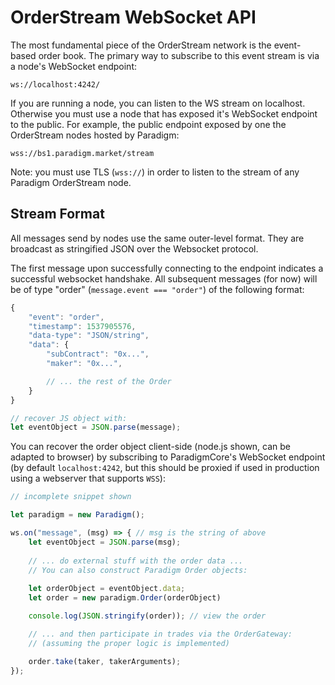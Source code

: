 # OrderStream WebSocket API
The most fundamental piece of the OrderStream network is the event-based order book. The primary way to subscribe to this event stream is via a node's WebSocket endpoint:
```
ws://localhost:4242/
```
If you are running a node, you can listen to the WS stream on localhost. Otherwise you must use a node that has exposed it's WebSocket endpoint to the public. For example, the public endpoint exposed by one the OrderStream nodes hosted by Paradigm:
```
wss://bs1.paradigm.market/stream
```
Note: you must use TLS (`wss://`) in order to listen to the stream of any Paradigm OrderStream node.

## Stream Format
All messages send by nodes use the same outer-level format. They are broadcast as stringified JSON over the Websocket protocol.

The first message upon successfully connecting to the endpoint indicates a successful websocket handshake. All subsequent messages (for now) will be of type "order" (`message.event === "order"`) of the following format:

```js
{
    "event": "order",
    "timestamp": 1537905576,
    "data-type": "JSON/string",
    "data": {
        "subContract": "0x...",
        "maker": "0x...",

        // ... the rest of the Order
    }    
}

// recover JS object with:
let eventObject = JSON.parse(message);
```
You can recover the order object client-side (node.js shown, can be adapted to browser) by subscribing to ParadigmCore's WebSocket endpoint (by default `localhost:4242`, but this should be proxied if used in production using a webserver that supports `WSS`):

```js
// incomplete snippet shown

let paradigm = new Paradigm();

ws.on("message", (msg) => { // msg is the string of above
    let eventObject = JSON.parse(msg);
    
    // ... do external stuff with the order data ...
    // You can also construct Paradigm Order objects:
    
    let orderObject = eventObject.data;
    let order = new paradigm.Order(orderObject)

    console.log(JSON.stringify(order)); // view the order

    // ... and then participate in trades via the OrderGateway:
    // (assuming the proper logic is implemented)

    order.take(taker, takerArguments);
});
